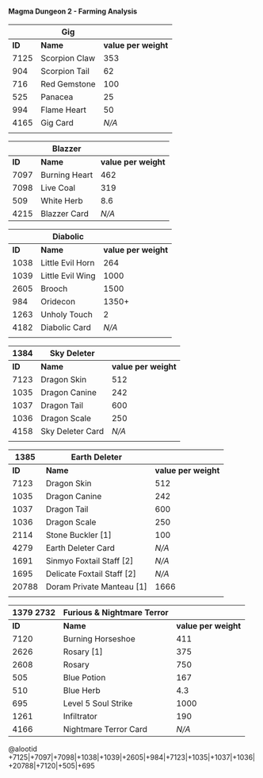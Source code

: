 #### Magma Dungeon 2 - Farming Analysis

|         |       **Gig**         |                   |
| ------- | ----------------- | ----------------- |
| **ID**      | **Name**              | **value per weight**  |
| 7125	  | Scorpion Claw     | 353               |
| 904	  | Scorpion Tail     | 62                |
| 716	  | Red Gemstone      | 100               |
| 525	  | Panacea           | 25                |
| 994	  | Flame Heart       | 50                |
| 4165	  | Gig Card          | *N/A*               |
|         |                   |                   |

|         |       **Blazzer**         |                   |
| ------- | ----------------- | ----------------- |
| **ID**      | **Name**              | **value per weight**  |
| 7097	| Burning Heart     | 462               |
| 7098	| Live Coal     | 319                |
| 509	 | White Herb      | 8.6               |
| 4215	| Blazzer Card           | *N/A*                |

|         |       **Diabolic**         |                   |
| ------- | ----------------- | ----------------- |
| **ID**      | **Name**              | **value per weight**  |
| 1038	| Little Evil Horn     | 264               |
| 1039	| Little Evil Wing     | 1000                |
| 2605	| Brooch             | 1500               |
| 984 	 | Oridecon         | 1350+              |
| 1263	| Unholy Touch	       | 2                |
| 4182	| Diabolic Card          | *N/A*               |
|         |                   |                   |

|   1384 |       **Sky Deleter**         |                   |
| ------- | ----------------- | ----------------- |
| **ID**      | **Name**              | **value per weight**  |
| 7123	| Dragon Skin	| 512 |
| 1035	| Dragon Canine	| 242 |
| 1037	| Dragon Tail	| 600 |
| 1036	| Dragon Scale | 250 |
| 4158	| Sky Deleter Card | *N/A* |
|         |                   |                   |

|    1385     |       **Earth Deleter**         |                   |
| ------- | ----------------- | ----------------- |
| **ID**      | **Name**              | **value per weight**  |
| 7123	| Dragon Skin	| 512 |
| 1035	| Dragon Canine	| 242 |
| 1037	| Dragon Tail	| 600 |
| 1036	| Dragon Scale | 250 |
| 2114	| Stone Buckler [1] | 100 |
| 4279	| Earth Deleter Card | *N/A* |
| 1691	| Sinmyo Foxtail Staff [2] | *N/A* |
| 1695	| Delicate Foxtail Staff [2] | *N/A* |
| 20788 | Doram Private Manteau [1] | 1666 | 
|         |                   |                   |

|    1379 2732     |       **Furious & Nightmare Terror**         |                   |
| ------- | ----------------- | ----------------- |
| **ID**      | **Name**              | **value per weight**  |
| 7120 | Burning Horseshoe | 411 |
| 2626 | Rosary [1]	| 375 |
| 2608	| Rosary | 750 |
| 505	| Blue Potion | 167 |
| 510 | Blue Herb | 4.3 |
| 695	| Level 5 Soul Strike | 1000 |
| 1261 | Infiltrator | 190 |
| 4166 | Nightmare Terror Card | *N/A* |

@alootid +7125|+7097|+7098|+1038|+1039|+2605|+984|+7123|+1035|+1037|+1036|+20788|+7120|+505|+695
